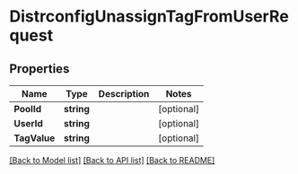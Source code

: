 # DistrconfigUnassignTagFromUserRequest

## Properties

Name | Type | Description | Notes
------------ | ------------- | ------------- | -------------
**PoolId** | **string** |  | [optional] 
**UserId** | **string** |  | [optional] 
**TagValue** | **string** |  | [optional] 

[[Back to Model list]](../README.md#documentation-for-models) [[Back to API list]](../README.md#documentation-for-api-endpoints) [[Back to README]](../README.md)



